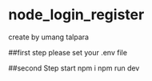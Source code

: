 # node_login_register
create by umang talpara

##first step
please set your .env file

##second Step
start npm i
npm run dev
